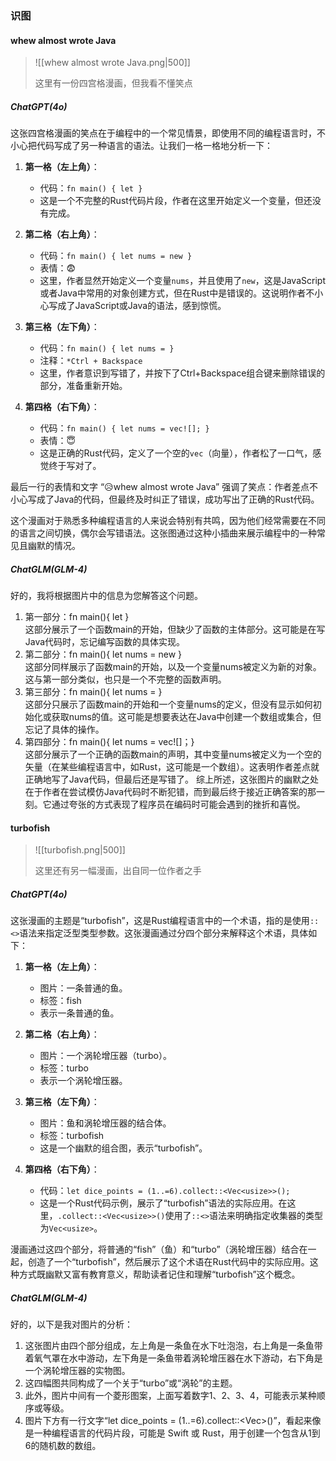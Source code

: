 ### 识图

#### whew almost wrote Java

> ![[whew almost wrote Java.png|500]]
> 
> 这里有一份四宫格漫画，但我看不懂笑点

##### ChatGPT(4o)

这张四宫格漫画的笑点在于编程中的一个常见情景，即使用不同的编程语言时，不小心把代码写成了另一种语言的语法。让我们一格一格地分析一下：

1. **第一格（左上角）**：
   - 代码：`fn main() { let }`
   - 这是一个不完整的Rust代码片段，作者在这里开始定义一个变量，但还没有完成。

2. **第二格（右上角）**：
   - 代码：`fn main() { let nums = new }`
   - 表情：😨
   - 这里，作者显然开始定义一个变量`nums`，并且使用了`new`，这是JavaScript或者Java中常用的对象创建方式，但在Rust中是错误的。这说明作者不小心写成了JavaScript或Java的语法，感到惊慌。

3. **第三格（左下角）**：
   - 代码：`fn main() { let nums = }`
   - 注释：`*Ctrl + Backspace`
   - 这里，作者意识到写错了，并按下了Ctrl+Backspace组合键来删除错误的部分，准备重新开始。

4. **第四格（右下角）**：
   - 代码：`fn main() { let nums = vec![]; }`
   - 表情：😇
   - 这是正确的Rust代码，定义了一个空的`vec`（向量），作者松了一口气，感觉终于写对了。

最后一行的表情和文字 “😥whew almost wrote Java” 强调了笑点：作者差点不小心写成了Java的代码，但最终及时纠正了错误，成功写出了正确的Rust代码。

这个漫画对于熟悉多种编程语言的人来说会特别有共鸣，因为他们经常需要在不同的语言之间切换，偶尔会写错语法。这张图通过这种小插曲来展示编程中的一种常见且幽默的情况。

##### ChatGLM(GLM-4)

好的，我将根据图片中的信息为您解答这个问题。
1. 第一部分：fn main(){ let }  
这部分展示了一个函数main的开始，但缺少了函数的主体部分。这可能是在写Java代码时，忘记编写函数的具体实现。
2. 第二部分：fn main(){ let nums = new }  
这部分同样展示了函数main的开始，以及一个变量nums被定义为新的对象。这与第一部分类似，也只是一个不完整的函数声明。
3. 第三部分：fn main(){ let nums = }  
这部分只展示了函数main的开始和一个变量nums的定义，但没有显示如何初始化或获取nums的值。这可能是想要表达在Java中创建一个数组或集合，但忘记了具体的操作。
4. 第四部分：fn main(){ let nums = vec![]；}  
这部分展示了一个正确的函数main的声明，其中变量nums被定义为一个空的矢量（在某些编程语言中，如Rust，这可能是一个数组）。这表明作者差点就正确地写了Java代码，但最后还是写错了。
综上所述，这张图片的幽默之处在于作者在尝试模仿Java代码时不断犯错，而到最后终于接近正确答案的那一刻。它通过夸张的方式表现了程序员在编码时可能会遇到的挫折和喜悦。

#### turbofish

> ![[turbofish.png|500]]
> 
> 这里还有另一幅漫画，出自同一位作者之手

##### ChatGPT(4o)

这张漫画的主题是“turbofish”，这是Rust编程语言中的一个术语，指的是使用`::<>`语法来指定泛型类型参数。这张漫画通过分四个部分来解释这个术语，具体如下：

1. **第一格（左上角）**：
   - 图片：一条普通的鱼。
   - 标签：fish
   - 表示一条普通的鱼。

2. **第二格（右上角）**：
   - 图片：一个涡轮增压器（turbo）。
   - 标签：turbo
   - 表示一个涡轮增压器。

3. **第三格（左下角）**：
   - 图片：鱼和涡轮增压器的结合体。
   - 标签：turbofish
   - 这是一个幽默的组合图，表示“turbofish”。

4. **第四格（右下角）**：
   - 代码：`let dice_points = (1..=6).collect::<Vec<usize>>();`
   - 这是一个Rust代码示例，展示了“turbofish”语法的实际应用。在这里，`.collect::<Vec<usize>>()`使用了`::<>`语法来明确指定收集器的类型为`Vec<usize>`。

漫画通过这四个部分，将普通的“fish”（鱼）和“turbo”（涡轮增压器）结合在一起，创造了一个“turbofish”，然后展示了这个术语在Rust代码中的实际应用。这种方式既幽默又富有教育意义，帮助读者记住和理解“turbofish”这个概念。

##### ChatGLM(GLM-4)

好的，以下是我对图片的分析：
1. 这张图片由四个部分组成，左上角是一条鱼在水下吐泡泡，右上角是一条鱼带着氧气罩在水中游动，左下角是一条鱼带着涡轮增压器在水下游动，右下角是一个涡轮增压器的实物图。
2. 这四幅图共同构成了一个关于“turbo”或“涡轮”的主题。
3. 此外，图片中间有一个菱形图案，上面写着数字1、2、3、4，可能表示某种顺序或等级。
4. 图片下方有一行文字“let dice_points = (1..=6).collect::<Vec<usize>>()”，看起来像是一种编程语言的代码片段，可能是 Swift 或 Rust，用于创建一个包含从1到6的随机数的数组。
